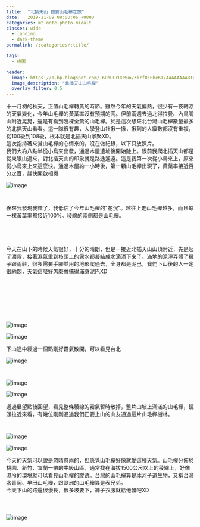 ```yaml
---
title:  "北插天山 觀賞山毛櫸之旅"
date:   2019-11-09 08:00:06 +0800
categories: mt-note-photo-midalt
classes: wide
  - landing
  - dark-theme
permalink: /:categories/:title/

tags:
  - 桃園

header:
  image: https://1.bp.blogspot.com/-6ObULrUCMuo/Xirf8EBhe6I/AAAAAAAA8Ig/9h-_sjEHJRsNPuLP_3Ltxgsf9Rhtf7lqACKgBGAsYHg/s1600/_MG_3538.JPG
  image_description: "北插天山山毛櫸"
  overlay_filter: 0.5
---
```


十一月初的秋天，正值山毛櫸轉黃的時節。雖然今年的天氣偏熱，很少有一夜轉涼的天氣變化，今年山毛櫸的黃葉率沒有預期的高。但前兩週去過北得拉曼、內鳥嘴山附近晃晃，還是有看到幾棵全黃的山毛櫸。於是這次想來北台灣山毛櫸數量最多的北插天山看看。這一隊很有趣，大學登山社揪一揪，揪到的人級數都沒有重複，從100級到108級，根本就是北插天山家聚XD。  
這次抱持著來賞山毛櫸的心情來的，沒在做紀錄，以下只放照片。  
我們大約八點半從小烏來出發，通過木屋遺址後開始陡上。很前我爬北插天山都是從東眼山過來，對北插天山的印象就是路途遙遠。這是我第一次從小烏來上，原來從小烏來上來這麼快。通過木屋約一小時後，第一顆山毛櫸出現了，黃葉率接近百分之百，趕快開啟相機

![image](https://1.bp.blogspot.com/-CLMauJSv5Z4/XirZgW3ECJI/AAAAAAAA8DM/VJ2jsdEod4o9BJx4rFQKGBZMcTufZOcQwCLcBGAsYHQ/s1600/_MG_3380.JPG)


<figure style="width: 47%" class="align-left">
  <img src="https://1.bp.blogspot.com/-CIqQS7GYiO0/Xhc3z4PIExI/AAAAAAAA7NA/OTe_YNsm2ggPu-0nFEpNsypKC6iEyKhxQCLcBGAsYHQ/s1600/_MG_3384.JPG" alt="">
  <figcaption> </figcaption>
</figure> 
<figure style="width: 47%" class="align-right">
  <img src="https://1.bp.blogspot.com/-ZOieRJoSwXk/Xhc5RWnalXI/AAAAAAAA7NM/S9o7-8TJe7Igs3t5R3DSZ6v-rxMsxB9EwCLcBGAsYHQ/s1600/_MG_3388.JPG" alt="">
  <figcaption> </figcaption>
</figure> 


後來我發現我錯了，我低估了今年山毛櫸的"花況"。越往上走山毛櫸越多，而且每一棵黃葉率都接近100%。稜線的兩側都是山毛櫸。

<figure style="width: 47%" class="align-left">
  <img src="https://1.bp.blogspot.com/-SEmGFgMOdPU/XirhxY7N1rI/AAAAAAAA8I4/b-ssRx-zV7gAMn3c_rLe0hMCc1kXCBOjwCKgBGAsYHg/s1600/_MG_3426.JPG" alt="">
  <figcaption> </figcaption>
</figure> 
<figure style="width: 47%" class="align-right">
  <img src="https://1.bp.blogspot.com/-NF97tsFLhNk/Xirh090WxNI/AAAAAAAA8I8/lT1PBXDy-nQGb-hrPZHTtJjEFLczTVGTwCKgBGAsYHg/s1600/_MG_3457.JPG" alt="">
  <figcaption> </figcaption>
</figure> 
<figure style="width: 47%" class="align-right">
  <img src="https://1.bp.blogspot.com/-ms3YoNjnqy4/XirhgzL8wzI/AAAAAAAA8Iw/dfj8tMVDpOMDtvaw7GVd_9ee7OH6Jc3XACKgBGAsYHg/s1600/_MG_3430.JPG" alt="">
  <figcaption> </figcaption>
</figure> 

<figure class="align-center">
  <img src="https://1.bp.blogspot.com/-RtPk6BTgyI0/Xhc6Xh7HsNI/AAAAAAAA7NY/a6Dk6Y1dtxUtJrQtS7OU9oxSu_M3hSAMgCLcBGAsYHQ/s1600/_MG_3415.JPG" alt="">
  <figcaption> </figcaption>
</figure> 

今天在山下的時候天氣很好，十分的晴朗，但是一接近北插天山山頂附近，先是起了濃霧，接著濕氣重到枝頭上的露水都凝結成水滴滴下來了。滿地的泥濘弄髒了褲子跟雨鞋，很多需要手腳並用的地形爬過去，全身都是泥巴，我們下山後的人一定很納悶，天氣這麼好怎麼會搞得滿身泥巴XD

<figure style="width: 47%" class="align-left">
  <img src="https://1.bp.blogspot.com/-Gl6QmzAbQBw/Xhc_d81ctcI/AAAAAAAA7N8/bjZ5KDgYJHEzZy_Xls2pu8D4eDHE1AMxACLcBGAsYHQ/s1600/_MG_3458.JPG" alt="">
  <figcaption> </figcaption>
</figure> 
<figure style="width: 47%" class="align-right">
  <img src="https://1.bp.blogspot.com/-MYaFYzGgjyA/XhdAwTo1_aI/AAAAAAAA7OI/Pqw2s0TQhmkI-38EB-tiJgGaPyaXcsoOwCLcBGAsYHQ/s1600/_MG_3459.JPG" alt="">
  <figcaption> </figcaption>
</figure> 
<figure style="width: 47%" class="align-right">
  <img src="https://1.bp.blogspot.com/-Q0kIKhfEq40/XhdDdks2yNI/AAAAAAAA7Oc/pinB1NwdXkUuuuwMdWMJOt_IN9qY3BRTQCLcBGAsYHQ/s1600/_MG_3497.JPG" alt="">
  <figcaption> </figcaption>
</figure> 

<figure class="align-center">
  <img src="https://1.bp.blogspot.com/-4Jp8ioTgCgg/XhdBir13xXI/AAAAAAAA7OQ/Sv5h0qeTjisatL2ygsTan02sG3L0tVx5QCLcBGAsYHQ/s1600/_MG_3466.JPG" alt="">
  <figcaption> </figcaption>
</figure> 

<figure style="width: 47%" class="align-left">
  <img src="https://1.bp.blogspot.com/-Q0kIKhfEq40/XhdDdks2yNI/AAAAAAAA7Oc/pinB1NwdXkUuuuwMdWMJOt_IN9qY3BRTQCLcBGAsYHQ/s1600/_MG_3497.JPG" alt="">
  <figcaption> </figcaption>
</figure> 
<figure style="width: 47%" class="align-right">
  <img src="https://1.bp.blogspot.com/-mataafITMfE/XhdEugSDE_I/AAAAAAAA7Oo/DFoH3zvQpVo-uKhVn9UwzSrJDx-ep9e0gCLcBGAsYHQ/s1600/_MG_3498.JPG" alt="">
  <figcaption> </figcaption>
</figure> 

<figure style="width: 47%" class="align-left">
  <img src="https://1.bp.blogspot.com/-qBx1TTbg-qA/XirvuePsqEI/AAAAAAAA8Jc/BnBQL8Lw8o8SV-YdtLsWtQUrdX_V7gRoQCKgBGAsYHg/s1600/_MG_3472.JPG" alt="">
  <figcaption> </figcaption>
</figure> 
<figure style="width: 47%" class="align-right">
  <img src="https://1.bp.blogspot.com/-jo5q39tR2KQ/XirvuXDmNuI/AAAAAAAA8Jc/_NBHAL3kvWMV0OlfqepzmSxA31aa7wnHQCKgBGAsYHg/s1600/_MG_3484.JPG" alt="">
  <figcaption> </figcaption>
</figure> 


![image](https://1.bp.blogspot.com/-g32wgVI7AbM/XirVO7FWXLI/AAAAAAAA8DA/wkbywlB9gcQZ512WimlFS6f1V2fNDm8UgCLcBGAsYHQ/s1600/_MG_3512.JPG)

![image](https://1.bp.blogspot.com/-tkGDVPkyepY/XhdJ3Rw0tMI/AAAAAAAA7PI/mmqpeiGJOAAB5VtavQ7V-s1I5yOb-nz_wCLcBGAsYHQ/s1600/_MG_3528.JPG)

下山途中經過一個點剛好霧氣散開，可以看見台北

![image](https://1.bp.blogspot.com/-EhY1P2bBkq0/XhdKMOcOFcI/AAAAAAAA7PQ/Wltt5unhFA4IAhO1E03aUP2_XqiEbrkTQCLcBGAsYHQ/s1600/_MG_3537.JPG)

<figure style="width: 47%" class="align-left">
  <img src="https://1.bp.blogspot.com/-fLwEnOswHrI/XirwnUwAvtI/AAAAAAAA8Jw/CACk79JhGgoKeX0rGdD6Mya3nRmi9AYIQCKgBGAsYHg/s1600/_MG_3534.JPG" alt="">
  <figcaption> </figcaption>
</figure> 
<figure style="width: 47%" class="align-right">
  <img src="https://1.bp.blogspot.com/-0VsPH6Uk-mE/XirwK7XILnI/AAAAAAAA8Jk/xy3OZO4O_a4LV0OuRQ359ASKk3o-4gFywCKgBGAsYHg/s1600/_MG_3533.JPG" alt="">
  <figcaption> </figcaption>
</figure> 

![image](https://1.bp.blogspot.com/-0VsPH6Uk-mE/XirwK7XILnI/AAAAAAAA8Jk/xy3OZO4O_a4LV0OuRQ359ASKk3o-4gFywCKgBGAsYHg/s1600/_MG_3533.JPG)

![image](https://1.bp.blogspot.com/-rBDqx79TxBQ/XhdMgtlWmoI/AAAAAAAA7Pc/bWYSWhliqUMa5S_SoHZ96jqld81kbPkjwCLcBGAsYHQ/s1600/_MG_3538.JPG)

通過展望點後回望，看見整條稜線的霧氣暫時散掉，整片山坡上滿滿的山毛櫸，鏡頭拉近來看，有幾位剛剛通過我們正要上山的山友通過這片山毛櫸樹林。

<figure style="width: 47%" class="align-left">
  <img src="https://1.bp.blogspot.com/-abygctu0Z-Y/XirxW9B277I/AAAAAAAA8KA/9LcQ4FeS4bocwAowRDphE2wFOn2SDm9NACKgBGAsYHg/s1600/_MG_3558.JPG" alt="">
  <figcaption> </figcaption>
</figure> 
<figure style="width: 47%" class="align-right">
  <img src="https://1.bp.blogspot.com/-OsJWRLe0Hn4/XirxW_l4ApI/AAAAAAAA8KA/_u19KAQt8m456yVhThS5docAxjAw4A2SgCKgBGAsYHg/s1600/_MG_3563.JPG" alt="">
  <figcaption> </figcaption>
</figure> 

![image](https://1.bp.blogspot.com/-istXnqnzTW4/XirxWyeTBVI/AAAAAAAA8KA/2NcIXeo8hPo2S6Egv8dHRyMtQ_sff3qegCKgBGAsYHg/s1600/_MG_3574.JPG)

![image](https://1.bp.blogspot.com/-rq8MeRByp10/XirxW72yN2I/AAAAAAAA8KA/us2xKvO9XjUNlLDlz2fgCrbOgaMl48pxACKgBGAsYHg/s1600/_MG_3542.JPG)

今天的天氣可以說是忽晴忽雨的，但感覺山毛櫸好像就愛這種天氣。山毛櫸分佈於桃園、新竹、宜蘭一帶的中級山區，通常找在海拔1500公尺以上的稜線上，好像濕冷的環境就可以看見山毛櫸的蹤跡。台灣的山毛櫸算是冰河孑遺生物，又稱台灣水青岡、早田山毛櫸，跟歐洲的山毛櫸算是表兄弟。  
今天下山的路還很漫長，很多坡要下，褲子衣服就給他髒吧XD



<figure style="width: 47%" class="align-left">
  <img src="https://1.bp.blogspot.com/-Gc_CYhLVQkg/XhdOGhTFP9I/AAAAAAAA7Ps/0cBaJleUhIQmT6wM_mOj8m1BSIpmMKnfgCLcBGAsYHQ/s1600/_MG_3607.JPG" alt="">
  <figcaption> </figcaption>
</figure> 
<figure style="width: 47%" class="align-right">
  <img src="https://1.bp.blogspot.com/-2kh8Be0CJ5E/XiryhspXMzI/AAAAAAAA8KM/sGqBXl8oTtQ1pSvJNwdEuFId1DDpE1xRwCKgBGAsYHg/s1600/_MG_3598.JPG" alt="">
  <figcaption> </figcaption>
</figure> 
<figure style="width: 47%" class="align-right">
  <img src="https://1.bp.blogspot.com/-_IPKDB31Log/XiryhuFjC7I/AAAAAAAA8KM/bNCEGvq72p4P4sKUVdyasix2-LSDlWUuACKgBGAsYHg/s1600/_MG_3600.JPG" alt="">
  <figcaption> </figcaption>
</figure> 

![image](https://1.bp.blogspot.com/-it0M5yXGUXk/XiryhqZVLdI/AAAAAAAA8KM/s2jBni_X9CsSbWWeHrGcEA7rssl1V6kBQCKgBGAsYHg/s1600/_MG_3604.JPG)



<figure style="width: 47%" class="align-left">
  <img src="https://1.bp.blogspot.com/-LhIBkcPHNl4/Xiryhnnd35I/AAAAAAAA8KM/ELysrQX8xdE0dh7qqkD_6FNBL1Avu-NEwCKgBGAsYHg/s1600/_MG_3601.JPG" alt="">
  <figcaption> </figcaption>
</figure> 
<figure style="width: 47%" class="align-right">
  <img src="https://1.bp.blogspot.com/-hhRIX8bIU_c/XiryhoRNciI/AAAAAAAA8KM/uW0l5N0PNmooESwSp8mSeSiI2UEjcr6MACKgBGAsYHg/s1600/_MG_3614.JPG" alt="">
  <figcaption> </figcaption>
</figure> 
